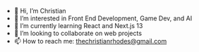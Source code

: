 - 👋 Hi, I’m Christian
- 👀 I’m interested in Front End Development, Game Dev, and AI
- 🌱 I’m currently learning React and Next.js 13
- 💞️ I’m looking to collaborate on web projects
- 📫 How to reach me: thechristianrhodes@gmail.com

<!---
christianrhodes18/christianrhodes18 is a ✨ special ✨ repository because its `README.md` (this file) appears on your GitHub profile.
You can click the Preview link to take a look at your changes.
--->
